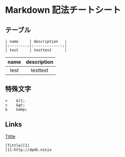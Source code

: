 

# Markdown 記法チートシート

## テーブル

```
| name     | description   |
|:--------:|:-------------:|
| test     | testtest      |
```

| name     | description   |
|:--------:|:-------------:|
| test     | testtest      |


## 特殊文字

```
<    &lt;
>    &gt;
&    &amp;
```

## Links

[Tittle][1]

[1]:http://dpdk.ninja

```
[Tittle][1]
[1]:http://dpdk.ninja
```

